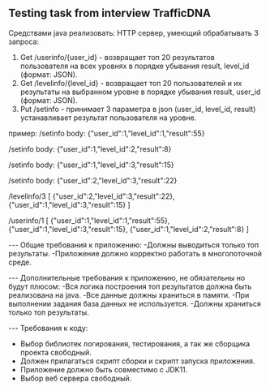 ## Testing task from interview TrafficDNA

Средствами java реализовать:
HTTP сервер, умеющий обрабатывать 3 запроса:
1. Get /userinfo/{user_id} - возвращает топ 20 результатов пользователя на всех уровнях в порядке убывания result, level_id (формат: JSON).
2. Get /levelinfo/{level_id} - возвращает топ 20 пользователей и их результаты на выбранном уровне в порядке убывания result, user_id (формат: JSON).
3. Put /setinfo - принимает 3 параметра в json (user_id, level_id, result) устанавливает результат пользователя на уровне.

пример:
/setinfo
body: {"user_id":1,"level_id":1,"result":55}

/setinfo
body: {"user_id":1,"level_id":2,"result":8}

/setinfo
body: {"user_id":1,"level_id":3,"result":15}

/setinfo
body: {"user_id":2,"level_id":3,"result":22}

/levelinfo/3
[
{"user_id":2,"level_id":3,"result":22},
{"user_id":1,"level_id":3,"result":15}
]

/userinfo/1
[
{"user_id":1,"level_id":1,"result":55},
{"user_id":1,"level_id":3,"result":15},
{"user_id":1,"level_id":2,"result":8}
]

--- Общие требования к приложению:
-Должны выводиться только топ результаты.
-Приложение должно корректно работать в многопоточной среде.

--- Дополнительные требования к приложению, не обязательны но будут плюсом:
-Вся логика построения топ результатов должна быть реализована на java.
-Все данные должны храниться в памяти.
-При выполнении задания база данных не используется.
-Должны храниться только топ результаты.

--- Требования к коду:
- Выбор библиотек логирования, тестирования, а так же сборщика проекта свободный.
- Должен прилагаться скрипт сборки и скрипт запуска приложения.
- Приложение должно быть совместимо с JDK11.
- Выбор веб сервера свободный.


